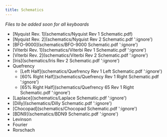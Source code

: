 ```yaml
---
title: Schematics
---
```


*Files to be added soon for all keyboards*

- [Nyquist Rev. 1](schematics/Nyquist Rev 1 Schematic.pdf)
- [Nyquist Rev. 2](schematics/Nyquist Rev 2 Schematic.pdf ':ignore')
- [BFO-9000](schematics/BFO-9000 Schematic.pdf ':ignore')
- [Viterbi Rev. 1](schematics/Viterbi Rev 1 Schematic.pdf ':ignore')
- [Viterbi Rev. 2](schematics/Viterbi Rev 2 Schematic.pdf ':ignore')
- [Iris](schematics/Iris Rev 2 Schematic.pdf ':ignore')
- Quefrency
    - [Left Half](schematics/Quefrency Rev 1 Left Schematic.pdf ':ignore')
    - [60% Right Half](schematics/Quefrency Rev 1 Right Schematic.pdf ':ignore')
    - [65% Right Half](schematics/Quefrency 65 Rev 1 Right Schematic.pdf ':ignore')
- [Laplace](schematics/Laplace Schematic.pdf ':ignore')
- [Dilly](schematics/Dilly Schematic.pdf ':ignore')
- [Chocopad](schematics/Chocopad Schematic.pdf ':ignore')
- [BDN9](schematics/BDN9 Schematic.pdf ':ignore')
- Levinson
- Fourier
- Rorschach
